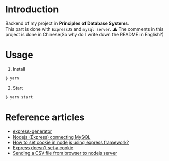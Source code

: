 # Introduction
Backend of my project in **Principles of Database Systems**.  
This part is done with `ExpressJS` and `mysql server`.
:warning: The comments in this project is done in Chinese(So why do I write down the README in English?)

# Usage
1. Install
```
$ yarn
```
2. Start
```
$ yarn start
```
# Reference articles
- [express-generator](https://expressjs.com/zh-cn/starter/generator.html)
- [Nodejs (Express) connecting MySQL](https://stackoverflow.com/questions/38039929/nodejs-express-connecting-mysql-local-and-remote-connection-different)
- [How to set cookie in node js using express framework?](https://stackoverflow.com/questions/16209145/how-to-set-cookie-in-node-js-using-express-framework)
- [Express doesn't set a cookie](https://stackoverflow.com/questions/36824106/express-doesnt-set-a-cookie)
- [Sending a CSV file from browser to nodejs server](https://stackoverflow.com/questions/42087291/sending-a-csv-file-from-browser-to-nodejs-server)
